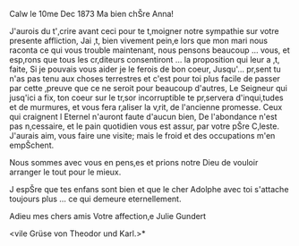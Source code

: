 Calw le 10me Dec 1873
Ma bien chŠre Anna!

J'aurois du t'‚crire avant ceci pour te t‚moigner notre sympathie sur votre presente affliction, Jai ‚t‚ bien vivement pein‚e lors que mon mari nous raconta ce qui vous trouble maintenant, nous pensons beaucoup … vous, et esp‚rons que tous les cr‚diteurs consentiront … la proposition qui leur a ‚t‚ faite, Si je pouvais vous aider je le ferois de bon coeur, Jusqu'… pr‚sent tu n'as pas tenu aux choses terrestres et c'est pour toi plus facile de passer par cette ‚preuve que ce ne seroit pour beaucoup d'autres, Le Seigneur qui jusq'ici a fix‚ ton coeur sur le tr‚sor incorruptible te pr‚servera d'inqui‚tudes et de murmures, et vous fera r‚aliser la v‚rit‚ de l'ancienne promesse. Ceux qui craignent l Eternel n'auront faute d'aucun bien, De l'abondance n'est pas n‚cessaire, et le pain quotidien vous est assur‚ par votre pŠre C‚leste. J'aurais aim‚ vous faire une visite; mais le froid et des occupations m'en empŠchent.

Nous sommes avec vous en pens‚es et prions notre Dieu de vouloir arranger le tout pour le mieux.

J espŠre que tes enfans sont bien et que le cher Adolphe avec toi s'attache toujours plus … ce qui demeure eternellement.

Adieu mes chers amis
 Votre affection‚e Julie Gundert

<vile Grüse von Theodor und Karl.>*
